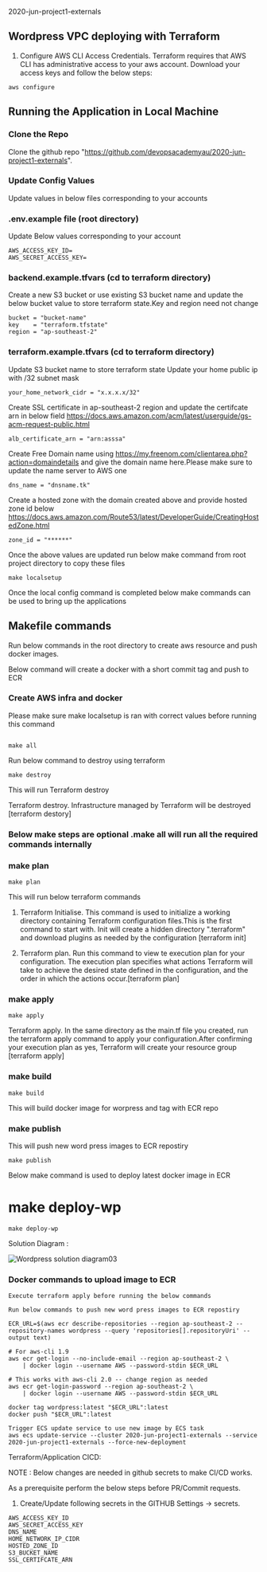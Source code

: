 2020-jun-project1-externals

## Wordpress VPC deploying with Terraform


1. Configure AWS CLI Access Credentials.
Terraform requires that AWS CLI has administrative access to your aws account. Download your access keys and follow the below steps:

```
aws configure
```

## Running the Application in Local Machine 

### Clone the Repo 
 Clone the github repo "https://github.com/devopsacademyau/2020-jun-project1-externals". 

### Update Config Values

Update values in below files corresponding to your accounts
### .env.example file (root directory)
Update Below values corresponding to your account
```
AWS_ACCESS_KEY_ID=
AWS_SECRET_ACCESS_KEY=
```
### backend.example.tfvars  (cd to terraform directory)
Create a new  S3 bucket or use existing S3 bucket name and update the below bucket value to  store terraform state.Key and region need not change
````
bucket = "bucket-name"
key    = "terraform.tfstate"
region = "ap-southeast-2" 
````
### terraform.example.tfvars  (cd to terraform directory)
Update S3 bucket name to store terraform state
Update your home public ip with /32 subnet mask
```
your_home_network_cidr = "x.x.x.x/32" 
````
Create SSL certificate in ap-southeast-2 region  and update the certifcate arn in below field
https://docs.aws.amazon.com/acm/latest/userguide/gs-acm-request-public.html

```
alb_certificate_arn = "arn:asssa"
```

Create Free Domain name using https://my.freenom.com/clientarea.php?action=domaindetails and give the domain name here.Please make sure to update the name server to AWS one
```
dns_name = "dnsname.tk"
```

Create a hosted zone with the domain created above and provide hosted zone id below
https://docs.aws.amazon.com/Route53/latest/DeveloperGuide/CreatingHostedZone.html
```
zone_id = "******"
````

Once the above values are updated run below make command from root project directory to copy these files
```
make localsetup 
```

Once the local config command is completed below make commands can be used to bring up the applications


## Makefile commands

Run below commands in the root directory to create aws resource and push docker images.

Below command will create a docker with a short commit tag and push to ECR

### Create AWS infra and docker

Please make sure  make localsetup is ran with correct values before running this command

```

make all
```

Run below command to destroy using terraform

```
make destroy
```

This will run Terraform destroy

Terraform destroy. Infrastructure managed by Terraform will be destroyed [terraform destory]


### Below make  steps are optional .make all will run all the required commands internally

### make plan
```
make plan
```

This will run below terraform commands

1. Terraform Initialise. This command is used to initialize a working directory containing Terraform configuration files.This is the first command to start with.  Init will create a hidden directory ".terraform" and download plugins as needed by the configuration [terraform init]

2. Terraform plan. Run this command to view te execution plan for your configuration. The execution plan specifies what actions Terraform will take to achieve the desired state defined in the configuration, and the order in which the actions occur.[terraform plan]


### make apply
```
make apply
```

Terraform apply. In the same directory as the main.tf file you created, run the terraform apply command to apply your configuration.After confirming your execution plan as yes, Terraform will create your resource group [terraform apply]


### make build
```
make build
```

This will build docker image for worpress and tag with ECR repo


### make publish

This will  push new word press images to ECR repostiry
```
make publish
```
Below make command is used to deploy latest docker image in ECR
# make deploy-wp
```
make deploy-wp
```

Solution Diagram :

![Wordpress solution diagram03](https://user-images.githubusercontent.com/38310128/90326124-f3cce980-dfc7-11ea-8677-688cf5010191.png)

### Docker commands to upload image to ECR
```
Execute terraform apply before running the below commands

Run below commands to push new word press images to ECR repostiry

ECR_URL=$(aws ecr describe-repositories --region ap-southeast-2 --repository-names wordpress --query 'repositories[].repositoryUri' --output text)

# For aws-cli 1.9
aws ecr get-login --no-include-email --region ap-southeast-2 \
    | docker login --username AWS --password-stdin $ECR_URL

# This works with aws-cli 2.0 -- change region as needed
aws ecr get-login-password --region ap-southeast-2 \
    | docker login --username AWS --password-stdin $ECR_URL

docker tag wordpress:latest "$ECR_URL":latest
docker push "$ECR_URL":latest

Trigger ECS update service to use new image by ECS task
aws ecs update-service --cluster 2020-jun-project1-externals --service 2020-jun-project1-externals --force-new-deployment
````


Terraform/Application CICD: 

NOTE : Below changes are needed in github secrets to make CI/CD works.
 
 As a prerequisite perform the below steps before PR/Commit requests.

1. Create/Update following secrets in the  GITHUB Settings -> secrets.
```
AWS_ACCESS_KEY_ID 
AWS_SECRET_ACCESS_KEY 
DNS_NAME
HOME_NETWORK_IP_CIDR
HOSTED_ZONE_ID
S3_BUCKET_NAME
SSL_CERTIFCATE_ARN
```